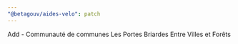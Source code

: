 ```yaml
---
"@betagouv/aides-velo": patch
---
```


Add - Communauté de communes Les Portes Briardes Entre Villes et Forêts
